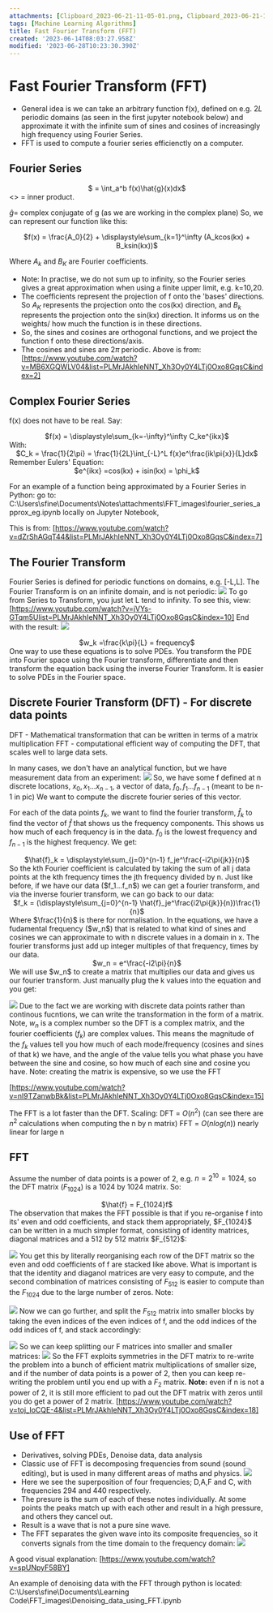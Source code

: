 ```yaml
---
attachments: [Clipboard_2023-06-21-11-05-01.png, Clipboard_2023-06-21-11-05-06.png]
tags: [Machine Learning Algorithms]
title: Fast Fourier Transform (FFT)
created: '2023-06-14T08:03:27.958Z'
modified: '2023-06-28T10:23:30.390Z'
---
```


# Fast Fourier Transform (FFT)

* General idea is we can take an arbitrary function f(x), defined on e.g. $2L$ periodic domains (as seen in the first jupyter notebook below) and approximate it with the infinite sum of sines and cosines of increasingly high frequency using Fourier Series.
* FFT is used to compute a fourier series efficienctly on a computer.
## Fourier Series
<center>$<f(x),g(x)> = \int_a^b f(x)\hat{g}(x)dx$</center> 
<> = inner product.

$\hat{g} =$ complex conjugate of g (as we are working in the complex plane)
So, we can represent our function like this:
<center>$f(x) = \frac{A_0}{2} + \displaystyle\sum_{k=1}^\infty (A_kcos(kx) + B_ksin(kx))$</center>

Where $A_k$ and $B_K$ are Fourier coefficients.

* Note: In practise, we do not sum up to infinity, so the Fourier series gives a great approximation when using a finite upper limit, e.g. k=10,20.
* The coefficients represent the projection of f onto the 'bases' directions. So $A_K$ represents the projection onto the cos(kx) direction, and $B_k$ represents the projection onto the sin(kx) direction. It informs us on the weights/ how much the function is in these directions.
* So, the sines and cosines are orthogonal functions, and we project the function f onto these directions/axis.
* The cosines and sines are $2\pi$ periodic.
Above is from: [https://www.youtube.com/watch?v=MB6XGQWLV04&list=PLMrJAkhIeNNT_Xh3Oy0Y4LTj0Oxo8GqsC&index=2]
## Complex Fourier Series
f(x) does not have to be real.
Say: 
<center>$f(x) = \displaystyle\sum_{k=-\infty}^\infty C_ke^{ikx}$</center>
With:
<center>$C_k = \frac{1}{2\pi}<f(x),\phi_k> = \frac{1}{2L}\int_{-L}^L f(x)e^\frac{ik\pi{x}}{L}dx$</center>
Remember Eulers' Equation:
<center>$e^{ikx} =cos(kx) + isin(kx) = \phi_k$</center>

For an example of a function being approximated by a Fourier Series in Python: go to: C:\Users\sfine\Documents\Notes\attachments\FFT_images\fourier_series_approx_eg.ipynb locally on Jupyter Notebook, 

This is from: [https://www.youtube.com/watch?v=dZrShAGqT44&list=PLMrJAkhIeNNT_Xh3Oy0Y4LTj0Oxo8GqsC&index=7]

## The Fourier Transform

Fourier Series is defined for periodic functions on domains, e.g. [-L,L]. 
The Fourier Transform is on an infinite domain, and is not periodic:
![](C:\Users\sfine\Documents\Notes\attachments\FFT_images\series_vs_transform.png)
To go from Series to Transform, you just let L tend to infinity.
To see this, view: 
[https://www.youtube.com/watch?v=jVYs-GTqm5Ulist=PLMrJAkhIeNNT_Xh3Oy0Y4LTj0Oxo8GqsC&index=10]
End with the result:
![](C:\Users\sfine\Documents\Notes\attachments\FFT_images\equations.png)
<center>$w_k =\frac{k\pi}{L} = frequency$</center>
One way to use these equations is to solve PDEs. You transform the PDE into Fourier space using the Fourier transform, differentiate and then transform the equation back using the inverse Fourier Transform.
It is easier to solve PDEs in the Fourier space.

## Discrete Fourier Transform (DFT) - For discrete data points
DFT - Mathematical transformation that can be written in terms of a matrix multiplication
FFT - computational efficient way of computing the DFT, that scales well to large data sets.

In many cases, we don't have an analytical function, but we have measurement data from an experiment:
![](C:\Users\sfine\Documents\Notes\attachments\FFT_images\DFT_intro.png)
So, we have some f defined at n discrete locations, $x_0,x_1...x_{n-1}$, a vector of data, $f_0,f_1...f_{n-1}$ (meant to be n-1 in pic)
We want to compute the discrete fourier series of this vector.

For each of the data points $f_k$, we want to find the fourier transform, $\hat{f}_k$ to find the vector of $\hat{f}$ that shows us the frequency components. This shows us how much of each frequency is in the data. $f_0$ is the lowest frequency and $f_{n-1}$ is the highest frequency.
We get:
<center>$\hat{f}_k = \displaystyle\sum_{j=0}^{n-1} f_je^\frac{-i2\pi{jk}}{n}$</center>
So the kth Fourier coefficient is calculated by taking the sum of all j data points at the kth frequency times the jth frequency divided by n.
Just like before, if we have our data ($f_1...f_n$) we can get a fourier transform, and via the inverse fourier transform, we can go back to our data:
<center>$f_k = (\displaystyle\sum_{j=0}^{n-1} \hat{f}_je^\frac{i2\pi{jk}}{n})\frac{1}{n}$</center>
Where $\frac{1}{n}$ is there for normalisation.
In the equations, we have a fudamental frequency ($w_n$) that is related to what kind of sines and cosines we can approximate to with n discrete values in a domain in x. The fourier transforms just add up integer multiples of that frequency, times by our data. 
<center>$w_n = e^\frac{-i2\pi}{n}$</center>
We will use $w_n$ to create a matrix that multiplies our data and gives us our fourier transform.
Just manually plug the k values into the equation and you get:

![](C:\Users\sfine\Documents\Notes\attachments\FFT_images\DFT_matrix.png)
Due to the fact we are working with discrete data points rather than continous fucntions, we can write the transformation in the form of a matrix.
Note, $w_n$ is a complex number so the DFT is a complex matrix, and the fourier coefficients ($f_k$) are complex values.
This means the magnitude of the $f_k$ values tell you how much of each mode/frequency (cosines and sines of that k) we have, and the angle of the value tells you what phase you have between the sine and cosine, so how much of each sine and cosine you have.
Note: creating the matrix is expensive, so we use the FFT

[https://www.youtube.com/watch?v=nl9TZanwbBk&list=PLMrJAkhIeNNT_Xh3Oy0Y4LTj0Oxo8GqsC&index=15]

The FFT is a lot faster than the DFT.
Scaling:
DFT = $O(n^2)$ (can see there are $n^2$ calculations when computing the n by n matrix)
FFT = $O(nlog(n))$ nearly linear for large n

## FFT
Assume the number of data points is a power of 2, e.g. $n=2^{10} =1024$, so the DFT matrix ($F_{1024}$) is a 1024 by 1024 matrix.
So: 
<center>$\hat{f} = F_{1024}f$</center>
The observation that makes the FFT possible is that if you re-organise f into its' even and odd coefficients, and stack them appropriately, $F_{1024}$ can be written in a much simpler format, consisting of identity matrices, diagonal matrices and a 512 by 512 matrix $F_{512}$:

![](C:\Users\sfine\Documents\Notes\attachments\FFT_images\simplified_DFT.png)
You get this by literally reorganising each row of the DFT matrix so the even and odd coefficients of f are stacked like above.
What is important is that the identity and diaganol matrices are very easy to compute, and the second combination of matrices consisting of $F_{512}$ is easier to compute than the $F_{1024}$ due to the large number of zeros.
Note: 

![](C:\Users\sfine\Documents\Notes\attachments\FFT_images\D_512_matrix.png)
Now we can go further, and split the $F_{512}$ matrix into smaller blocks by taking the even indices of the even indices of f, and the odd indices of the odd indices of f, and stack accordingly:

![](C:\Users\sfine\Documents\Notes\attachments\FFT_images\split_f_indices.png)
So we can keep splitting our F matrices into smaller and smaller matrices:
![](C:\Users\sfine\Documents\Notes\attachments\FFT_images\make_DFT_smaller.png)
So the FFT exploits symmetries in the DFT matrix to re-write the problem into a bunch of efficient matrix multiplications of smaller size, and if the number of data points is a power of 2, then you can keep re-writing the problem until you end up with a $F_2$ matrix.
**Note:** even if n is not a power of 2, it is still more efficient to pad out the DFT matrix with zeros until you do get a power of 2 matrix.
[https://www.youtube.com/watch?v=toj_IoCQE-4&list=PLMrJAkhIeNNT_Xh3Oy0Y4LTj0Oxo8GqsC&index=18]

## Use of FFT
* Derivatives, solving PDEs, Denoise data, data analysis
* Classic use of FFT is decomposing frequencies from sound (sound editing), but is used in many different areas of maths and physics.
![](C:\Users\sfine\Documents\Notes\attachments\FFT_images\superposition_waves.png)
* Here we see the superposition of four frequencies; D,A,F and C, with frequencies 294 and 440 respectively.
* The presure is the sum of each of these notes individually. At some points the peaks match up with each other and result in a high pressure, and others they cancel out.
* Result is a wave that is not a pure sine wave.
* The FFT separates the given wave into its composite frequencies, so it converts signals from the time domain to the frequency domain:
![](C:\Users\sfine\Documents\Notes\attachments\FFT_images\FFT_into_freqs.png)

A good visual explanation: [https://www.youtube.com/watch?v=spUNpyF58BY]

An example of denoising data with the FFT through python is located:
C:\Users\sfine\Documents\Learning Code\FFT_images\Denoising_data_using_FFT.ipynb

